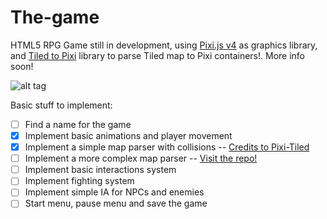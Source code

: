 # The-game
HTML5 RPG Game still in development, using [Pixi.js v4](http://www.pixijs.com/) as graphics library, and [Tiled to Pixi](https://github.com/Reynau/tiled-to-pixi) library to parse Tiled map to Pixi containers!. More info soon!

![alt tag](http://lopezreynau.space/the-game/img/cover.png)

Basic stuff to implement:
- [ ] Find a name for the game
- [X] Implement basic animations and player movement
- [x] Implement a simple map parser with collisions -- [Credits to Pixi-Tiled](https://github.com/beeglebug/pixi-tiled)
- [ ] Implement a more complex map parser -- [Visit the repo!](https://github.com/Reynau/tiled-to-pixi)
- [ ] Implement basic interactions system
- [ ] Implement fighting system
- [ ] Implement simple IA for NPCs and enemies
- [ ] Start menu, pause menu and save the game
